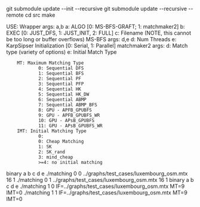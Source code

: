 git submodule update --init --recursive
git submodule update --recursive --remote
cd src
make

USE:
Wrapper args: a,b
a: ALGO [0: MS-BFS-GRAFT; 1: matchmaker2]
b: EXEC [0: JUST_DFS, 1: JUST_INIT, 2: FULL]
c: Filename (NOTE, this cannot be too long or buffer overflows)
MS-BFS args: d,e
d: Num Threads
e: KarpSipser Initialization [0: Serial, 1: Parallel]
matchmaker2 args:
d: Match type (variety of options)
e: Initial Match Type

        MT: Maximum Matching Type
                0: Sequential DFS
                1: Sequential BFS
                2: Sequential PF
                3: Sequential PFP
                4: Sequential HK
                5: Sequential HK_DW
                6: Sequential ABMP
                7: Sequential ABMP_BFS
                8: GPU - APFB_GPUBFS
                9: GPU - APFB_GPUBFS_WR
                10: GPU - APsB_GPUBFS
                11: GPU - APsB_GPUBFS_WR
        IMT: Initial Matching Type
                0: 
                0: Cheap Matching
                1: SK
                2: SK_rand
                3: mind_cheap
                >=4: no initial matching

binary     a b c                                       d  e
./matching 0 0 ../graphs/test_cases/luxembourg_osm.mtx 16 1
./matching 0 1 ../graphs/test_cases/luxembourg_osm.mtx 16 1
binary     a b c                                           d      e
./matching 1 0 IF=../graphs/test_cases/luxembourg_osm.mtx  MT=9   IMT=0
./matching 1 1 IF=../graphs/test_cases/luxembourg_osm.mtx  MT=9   IMT=0  

